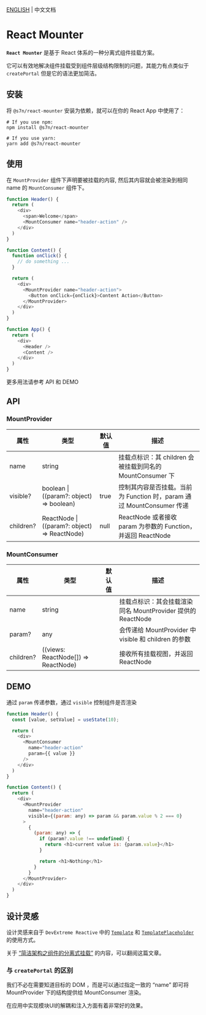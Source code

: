 [ENGLISH](./README.md) | 中文文档

# React Mounter
**`React Mounter`** 是基于 React 体系的一种分离式组件挂载方案。

它可以有效地解决组件挂载受到组件层级结构限制的问题，其能力有点类似于 `createPortal` 但是它的语法更加简洁。

## 安装
将 `@s7n/react-mounter` 安装为依赖，就可以在你的 React App 中使用了：
```shell
# If you use npm:
npm install @s7n/react-mounter 

# If you use yarn:
yarn add @s7n/react-mounter
```

## 使用
在 `MountProvider` 组件下声明要被挂载的内容, 然后其内容就会被渲染到相同 name 的 `MountConsumer` 组件下。
```javascript
function Header() {
  return (
    <div>
      <span>Welcome</span>
      <MountConsumer name="header-action" />  
    </div>
  )
}

function Content() {
  function onClick() {
    // do something ...
  }

  return (
    <div>
      <MountProvider name="header-action">
        <Button onClick={onClick}>Content Action</Button>
      </MountProvider>
    </div>
  )
}

function App() {
  return (
    <div>
      <Header />
      <Content />
    </div>
  )
}
```
更多用法请参考 API 和 DEMO

## API
### MountProvider
| 属性 | 类型 | 默认值 | 描述 |
| --- | --- | --- | --- |
| name | string |  | 挂载点标识：其 children 会被挂载到同名的 MountConsumer 下 |
| visible? | boolean &#124; ((param?: object) => boolean) | true | 控制其内容是否挂载。当前为 Function 时，param 通过 MountConsumer 传递 |
| children? | ReactNode &#124; ((param?: object) => ReactNode) | null | ReactNode 或者接收 param 为参数的 Function，并返回 ReactNode |

### MountConsumer
| 属性 | 类型 | 默认值 | 描述 |
| --- | --- | --- | --- |
| name | string |  | 挂载点标识：其会挂载渲染同名 MountProvider 提供的 ReactNode |
| param? | any | | 会传递给 MountProvider 中 visible 和 children 的参数 |
| children? | ((views: ReactNode[]) => ReactNode) |  | 接收所有挂载视图，并返回 ReactNode |

## DEMO
通过 `param` 传递参数，通过 `visible` 控制组件是否渲染
```javascript
function Header() {
  const [value, setValue] = useState(10);

  return (
    <div>
      <MountConsumer 
        name="header-action" 
        param={{ value }}
      />
    </div>
  )
}

function Content() {
  return (
    <div>
      <MountProvider 
        name="header-action"
        visible={(param: any) => param && param.value % 2 === 0}
      >
        {
          (param: any) => {
            if (param?.value !== undefined) {
              return <h1>current value is: {param.value}</h1>
            }

            return <h1>Nothing</h1>
          } 
        }
      </MountProvider>
    </div>
  )
}
```

## 设计灵感
设计灵感来自于 `DevExtreme Reactive` 中的 [`Template`](https://devexpress.github.io/devextreme-reactive/react/core/docs/reference/template/) 和 [`TemplatePlaceholder`](https://devexpress.github.io/devextreme-reactive/react/core/docs/reference/template-placeholder/) 的使用方式。

关于 [“简洁架构之组件的分离式挂载”](https://juejin.cn/post/7216526756096901180) 的内容，可以翻阅这篇文章。

### 与 `createPortal` 的区别
我们不必在需要知道目标的 DOM ，而是可以通过指定一致的 “name” 即可将 MountProvider 下的结构提供给 MountConsumer 渲染。

在应用中实现模块UI的解耦和注入方面有着非常好的效果。
